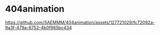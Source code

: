 # 404animation


https://github.com/SAEMMM/404animation/assets/127721029/fc72092a-9a3f-479a-8752-4b0f965bc434

